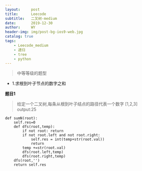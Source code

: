 ```yaml
---
layout:     post
title:      Leecode
subtitle:   二叉树-medium
date:       2019-12-30
author:     WY
header-img: img/post-bg-ios9-web.jpg
catalog: true
tags:
    - Leecode_medium
    - 递归
    - tree
    - python
---
```


> 中等等级的题型

- 1.求根到叶子节点的数字之和





**题目1**
> 给定一个二叉树,每条从根到叶子结点的路径代表一个数字
> [1,2,3] output:25

```
def sumN(root):
    self.res=0
    def dfs(root,temp):
        if not root: return
        if not root.left and not root.right:
            self.res = int(temp+str(root.val))
            return
        temp +=str(root.val)
        dfs(root.left,temp)
        dfs(root.right,temp)
    dfs(root,'')
    return self.res
```



